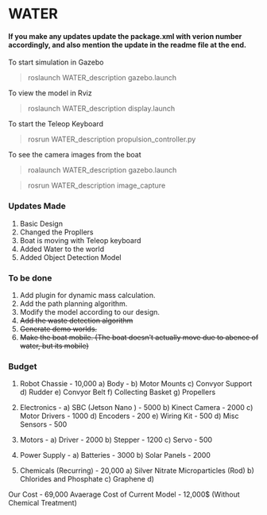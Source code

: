 # WATER

#### If you make any updates update the package.xml with verion number accordingly, and also mention the update in the readme file at the end.

To start simulation in Gazebo
> roslaunch WATER_description gazebo.launch

To view the model in Rviz
> roslaunch WATER_description display.launch

To start the Teleop Keyboard
> rosrun WATER_description propulsion_controller.py

To see the camera images from the boat
> roalaunch WATER_description gazebo.launch

> rosrun WATER_description image_capture

### Updates Made
1. Basic Design
2. Changed the Propllers
3. Boat is moving with Teleop keyboard
4. Added Water to the world
5. Added Object Detection Model

### To be done
1. Add plugin for dynamic mass calculation.
2. Add the path planning algorithm.
3. Modify the model according to our design.
4. <del>Add the waste detection algorithm</del>
5. <del> Generate demo worlds.</del>
6. <del> Make the boat mobile. (The boat doesn't actually move due to abence of water, but its mobile)</del>


### Budget
1) Robot Chassie - 10,000
	a) Body - 
	b) Motor Mounts
	c) Convyor Support
	d) Rudder
	e) Convyor Belt 
	f) Collecting Basket
	g) Propellers

2) Electronics - 
	a) SBC (Jetson  Nano ) - 5000
	b) Kinect Camera - 2000
	c) Motor Drivers - 1000
	d) Encoders - 200
	e) Wiring Kit - 500
	d) Misc Sensors - 500
 
3) Motors -
	a) Driver - 2000
	b) Stepper - 1200
	c) Servo  - 500

4) Power Supply -
	a) Batteries - 3000
	b) Solar Panels  - 2000
  
5)  Chemicals (Recurring) - 20,000
	a) Silver Nitrate Microparticles (Rod)
	b) Chlorides and Phosphate 
	c) Graphene
	d) 

Our Cost - 69,000
Avaerage Cost of Current Model - 12,000$ (Without Chemical Treatment)
